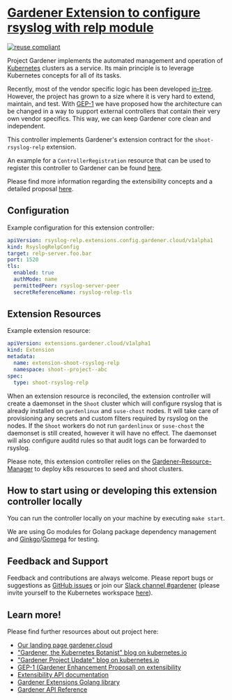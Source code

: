# [Gardener Extension to configure rsyslog with relp module](https://gardener.cloud)

[![reuse compliant](https://reuse.software/badge/reuse-compliant.svg)](https://reuse.software/)

Project Gardener implements the automated management and operation of [Kubernetes](https://kubernetes.io/) clusters as a service.
Its main principle is to leverage Kubernetes concepts for all of its tasks.

Recently, most of the vendor specific logic has been developed [in-tree](https://github.com/gardener/gardener).
However, the project has grown to a size where it is very hard to extend, maintain, and test.
With [GEP-1](https://github.com/gardener/gardener/blob/master/docs/proposals/01-extensibility.md) we have proposed how the architecture can be changed in a way to support external controllers that contain their very own vendor specifics.
This way, we can keep Gardener core clean and independent.

This controller implements Gardener's extension contract for the `shoot-rsyslog-relp` extension.

An example for a `ControllerRegistration` resource that can be used to register this controller to Gardener can be found [here](example/controller-registration.yaml).

Please find more information regarding the extensibility concepts and a detailed proposal [here](https://github.com/gardener/gardener/blob/master/docs/proposals/01-extensibility.md).

## Configuration

Example configuration for this extension controller:

```yaml
apiVersion: rsyslog-relp.extensions.config.gardener.cloud/v1alpha1
kind: RsyslogRelpConfig
target: relp-server.foo.bar
port: 1520
tls:
  enabled: true
  authMode: name
  permittedPeer: rsyslog-server-peer
  secretReferenceName: rsyslog-relep-tls
```

## Extension Resources

Example extension resource:

```yaml
apiVersion: extensions.gardener.cloud/v1alpha1
kind: Extension
metadata:
  name: extension-shoot-rsyslog-relp
  namespace: shoot--project--abc
spec:
  type: shoot-rsyslog-relp
```

When an extension resource is reconciled, the extension controller will create a daemonset in the `Shoot` cluster which will configure rsyslog that is already installed on `gardenlinux` and `suse-chost` nodes. It will take care of provisioning any secrets and custom filters required by rsyslog on the nodes. If the `Shoot` workers do not run `gardenlinux` or `suse-chost` the daemonset is still created, however it will have no effect. The daemonset will also configure auditd rules so that audit logs can be forwarded to rsyslog.

Please note, this extension controller relies on the [Gardener-Resource-Manager](https://github.com/gardener/gardener/blob/master/docs/concepts/resource-manager.md) to deploy k8s resources to seed and shoot clusters.

## How to start using or developing this extension controller locally

You can run the controller locally on your machine by executing `make start`.

We are using Go modules for Golang package dependency management and [Ginkgo](https://github.com/onsi/ginkgo)/[Gomega](https://github.com/onsi/gomega) for testing.

## Feedback and Support

Feedback and contributions are always welcome. Please report bugs or suggestions as [GitHub issues](https://github.com/gardener/gardener-extension-shoot-rsyslog-relp/issues) or join our [Slack channel #gardener](https://kubernetes.slack.com/messages/gardener) (please invite yourself to the Kubernetes workspace [here](http://slack.k8s.io)).

## Learn more!

Please find further resources about out project here:

* [Our landing page gardener.cloud](https://gardener.cloud/)
* ["Gardener, the Kubernetes Botanist" blog on kubernetes.io](https://kubernetes.io/blog/2018/05/17/gardener/)
* ["Gardener Project Update" blog on kubernetes.io](https://kubernetes.io/blog/2019/12/02/gardener-project-update/)
* [GEP-1 (Gardener Enhancement Proposal) on extensibility](https://github.com/gardener/gardener/blob/master/docs/proposals/01-extensibility.md)
* [Extensibility API documentation](https://github.com/gardener/gardener/tree/master/docs/extensions)
* [Gardener Extensions Golang library](https://godoc.org/github.com/gardener/gardener/extensions/pkg)
* [Gardener API Reference](https://gardener.cloud/api-reference/)
